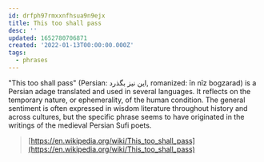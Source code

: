 ```yaml
---
id: drfph97rmxxnfhsua9n9ejx
title: This too shall pass
desc: ''
updated: 1652780706871
created: '2022-01-13T00:00:00.000Z'
tags:
  - phrases
---
```


"This too shall pass" (Persian: این نیز بگذرد, romanized: īn nīz bogzarad) is a Persian adage translated and used in several languages. It reflects on the temporary nature, or ephemerality, of the human condition. The general sentiment is often expressed in wisdom literature throughout history and across cultures, but the specific phrase seems to have originated in the writings of the medieval Persian Sufi poets.

> [https://en.wikipedia.org/wiki/This_too_shall_pass](https://en.wikipedia.org/wiki/This_too_shall_pass)
